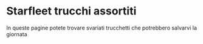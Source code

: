 
# Starfleet trucchi assortiti

In queste pagine potete trovare svariati trucchetti che potrebbero salvarvi la giornata
